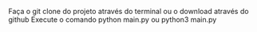 Faça o git clone do projeto através do terminal ou o download através do github
Execute o comando python main.py ou python3 main.py
